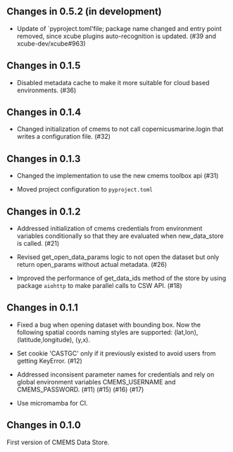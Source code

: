 ## Changes in 0.5.2 (in development)

- Update of `pyproject.toml'file; package name changed and entry point removed, since xcube
  plugins auto-recognition is updated. (#39 and xcube-dev/xcube#963)

## Changes in 0.1.5

- Disabled metadata cache to make it more suitable for cloud based environments. (#36)

## Changes in 0.1.4

- Changed initialization of cmems to not call copernicusmarine.login that writes a 
  configuration file. (#32)


## Changes in 0.1.3

- Changed the implementation to use the new cmems toolbox api (#31)

- Moved project configuration to `pyproject.toml`

## Changes in 0.1.2 

- Addressed initialization of cmems credentials from environment variables conditionally
  so that they are evaluated when new_data_store is called. (#21)

- Revised get_open_data_params logic to not open the dataset but only return 
  open_params without actual metadata. (#26)

- Improved the performance of get_data_ids method of the store by using 
  package `aiohttp` to make parallel calls to CSW API. (#18)


## Changes in 0.1.1

- Fixed a bug when opening dataset with bounding box. Now the following spatial coords naming 
  styles are supported: (lat,lon), (latitude,longitude), (y,x).

- Set cookie 'CASTGC' only if it previously existed to avoid users from getting KeyError. (#12)

- Addressed inconsisent parameter names for credentials and rely on global environment 
  variables CMEMS_USERNAME and CMEMS_PASSWORD. (#11) (#15) (#16) (#17)

- Use micromamba for CI.

## Changes in 0.1.0

First version of CMEMS Data Store.
